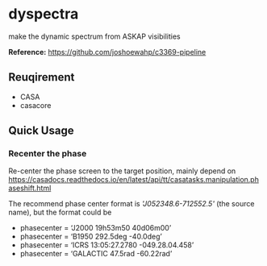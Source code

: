 # dyspectra

make the dynamic spectrum from ASKAP visibilities 

**Reference:**
https://github.com/joshoewahp/c3369-pipeline

## Reuqirement

* CASA
* casacore

## Quick Usage


### Recenter the phase

Re-center the phase screen to the target position, mainly depend on https://casadocs.readthedocs.io/en/latest/api/tt/casatasks.manipulation.phaseshift.html

The recommend phase center format is _'J052348.6-712552.5'_ (the source name), but the format could be 
* phasecenter = ‘J2000 19h53m50 40d06m00’
* phasecenter = ‘B1950 292.5deg -40.0deg’
* phasecenter = ‘ICRS 13:05:27.2780 -049.28.04.458’
* phasecenter = ‘GALACTIC 47.5rad -60.22rad’

